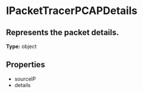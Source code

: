 # IPacketTracerPCAPDetails

## Represents the packet details.

**Type:** object

## Properties
* sourceIP
* details
